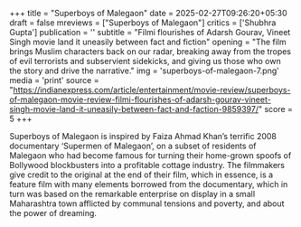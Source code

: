 +++
title = "Superboys of Malegaon"
date = 2025-02-27T09:26:20+05:30
draft = false
mreviews = ["Superboys of Malegaon"]
critics = ['Shubhra Gupta']
publication = ''
subtitle = "Filmi flourishes of Adarsh Gourav, Vineet Singh movie land it uneasily between fact and fiction"
opening = "The film brings Muslim characters back on our radar, breaking away from the tropes of evil terrorists and subservient sidekicks, and giving us those who own the story and drive the narrative."
img = 'superboys-of-malegaon-7.png'
media = 'print'
source = "https://indianexpress.com/article/entertainment/movie-review/superboys-of-malegaon-movie-review-filmi-flourishes-of-adarsh-gourav-vineet-singh-movie-land-it-uneasily-between-fact-and-faction-9859397/"
score = 5
+++

Superboys of Malegaon is inspired by Faiza Ahmad Khan’s terrific 2008 documentary ‘Supermen of Malegaon’, on a subset of residents of Malegaon who had become famous for turning their home-grown spoofs of Bollywood blockbusters into a profitable cottage industry. The filmmakers give credit to the original at the end of their film, which in essence, is a feature film with many elements borrowed from the documentary, which in turn was based on the remarkable enterprise on display in a small Maharashtra town afflicted by communal tensions and poverty, and about the power of dreaming.
